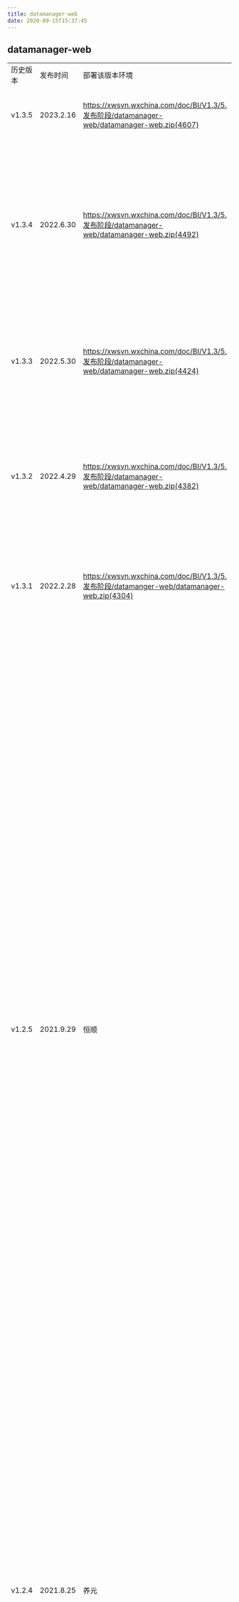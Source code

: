```yaml
---
title: datamanager-web
date: 2020-09-15T15:37:45
---
```


## datamanager-web

||||||
|---|---|---|---|---|
|历史版本|发布时间|部署该版本环境|下载路径|服务说明|
|v1.3.5|2023.2.16|https://xwsvn.wxchina.com/doc/BI/V1.3/5.发布阶段/datamanager-web/datamanager-web.zip(4607)|版本特性：1\. testfix(#5775): 修复了报表钻取后点击刷新，无法返回到上一层级2\. testfix(#7080): 修改数据源的接口传参调整为只传表单配置的字段3\. 修复了手机端看板组件背景颜色不生效的问题|
|v1.3.4|2022.6.30|https://xwsvn.wxchina.com/doc/BI/V1.3/5.发布阶段/datamanager-web/datamanager-web.zip(4492)|版本特性：1\. 看板列表组件根据cols配置去设置请求的pagesize2\. 数据集管理模块新建/修改添加数据源类型设置3\. 多维模型管理添加数据源类型设置4\. devfix: 修复新建和编辑数据集无法缓存的问题5\. feature: 数据集编辑增加提示语（先提取参数再保存）6\. feat(5290): 功能优化：钻取、行合计做配置限制7\. feat(5291): 新增功能：横向柱图没有实现滚动设置，导致图标的柱图会出现重叠的情况8\. fix(17829): 模型管理-》数据集管理-》新增数据集时选择数据源时，提取参数报错，无法创建成功，应该是解析没传jdbcurl9\. fix(17953): 一站式开发平台编辑已存在的横向柱状图，没有增加滚动条属性|
|v1.3.3|2022.5.30|https://xwsvn.wxchina.com/doc/BI/V1.3/5.发布阶段/datamanager-web/datamanager-web.zip(4424)|1\. fix: \[5010\] 修复了表格冻结列遮挡非冻结列的问题2\. fix: \[5013\] 给看板input组件的change事件添加了500ms的函数节流3\. 修复了钻取表格行表头与列数据对不上的问题4\. 修复了数据集成菜单节点上传后无法再次上传的问题5\. feat: 看板的列表组件支持时间控件广播6\. feat: 看板添加导入导出功能7\. fix：看板中的弹窗头部添加36px的最小高度8\. feat: 报表中的图片支持对字符串url的支持|
|v1.3.2|2022.4.29|https://xwsvn.wxchina.com/doc/BI/V1.3/5.发布阶段/datamanager-web/datamanager-web.zip(4382)|1\. feat: 看板导出组件添加同步导出功能2\. feat: 手机端看板下拉组件添加【首项设为默认】功能3\. feat: 数据集成添加odps类型4\. feat: 报表配置表格组件添加加密功能5\. fix: 驾驶舱时间控件修复对时间默认值lecode解析失败的问题6\. feat: 报表配置柱状图添加了标签显示相关配置7\. feat: 报表配置柱状图添加了提示框显示开关配置8\. fix: 修复了报表配置中表格的合计位置配置不生效的问题9\. fix: 修复了看板跳转时下拉树传参不会变化的问题|
|v1.3.1|2022.2.28|https://xwsvn.wxchina.com/doc/BI/V1.3/5.发布阶段/datamanger-web/datamanager-web.zip(4304)|1\. fix: 地图数据恢复成原版2\. fix: 修复手机端看板弹窗显示不正常问题3\. feat: 手机端看板 -- 输入框组件：添加隐藏搜索按钮配置4\. feat: 手机端看板 -- 下拉框控件：添加显示搜索框按钮配置6\. feat: 手机端看板的组件添加广播删除功能7\. fix: 报表配置 => 环形占比图修复了数据为“0.0”返回NaN的问题8\. fix: 多维数据模型隐藏同步数据元按钮，修改提示文本|
|v1.2.5|2021.9.29|恒顺|http://183.63.72.243:48080/svn/doc/BI/程序包/V1.2/5.发布阶段/datamanger-web/datamanager-web.zip(4009)|1\. feat: 中心登录添加了环境选项，分别是开发环境和生产环境2\. fix: 修改了报表配置中，多维柱状图的说明3\. fix: 修补了看板隐藏配置在预览页面无效的问题4\. feat: 数据开发新增了python开发功能5\. feat: 血缘地图样式调整6\. feat: 多维模型添加一键布局功能7\. feat: 多维模型显示字段调整(中文为主，英文为辅)8\. fix: 数据地图预览单元格高度限制9\. feat: 手机端看版的组件都添加宽、高、内外边距、边框配置10\. fix: 修复调度日志页面缓存问题11\. fix: 修复报表配置弹窗背景色样式冲突问题|
|v1.2.4|2021.8.25|养元|http://183.63.72.243:48080/svn/doc/BI/程序包/V1.2/5.发布阶段/datamanger-web/datamanager-web.zip(3927)|1\. fix: 修复了数据源管理回车搜索报错的问题2\. feat: 多维模型管理 => 同步数据元添加二次确认3\. fix: 报表配置列表头单选4\. feat: 报表配置显示原字段名称5\. feat: 血缘地图可双击跳转6\. feat: 报表添加了显示序号的配置|
|v1.2.3|2021.5.17|http://183.63.72.243:48080/svn/doc/BI/程序包/V1.2/5.发布阶段/datamanger-web/datamanager-web.zip(3633)|1\. 修复了驾驶舱和看版页面组件命名冲突的问题|
|v1.2.2|2021.5.8|http://183.63.72.243:48080/svn/doc/BI/程序包/V1.2/5.发布阶段/datamanger-web/datamanager-web.zip(3576)|1\. 默认添加页面缓存2\. fix: 【数据开发 => 数据集成】修复了一键连线时大小写不匹配的问题3\. fix: 【数据开发 => 数据集成】修复了数据回显时没有正确显示数据来源查询方式的问题|
|v1.2.1|2021.2.25|http://183.63.72.243:48080/svn/doc/BI/程序包/V1.2/5.发布阶段/datamanger-web/datamanager-web.zip (3357）|1\. 兼容IDE加载2\. 合并了FlyBI前端功能3\. 登录提供中心登录和非中心登录两种方式|
|v1.2.0|2020.9.15|http://183.63.72.243:48080/svn/doc/BI/程序包/V1.2/5.发布阶段/datamanager-web/dist.zip（2865）||